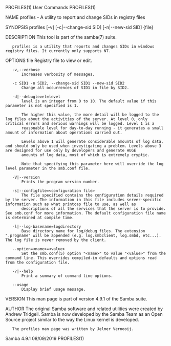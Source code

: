 PROFILES(1)                                                                                     User Commands                                                                                     PROFILES(1)



NAME
       profiles - A utility to report and change SIDs in registry files

SYNOPSIS
       profiles [-v] [-c|--change-sid SID] [-n|--new-sid SID] {file}

DESCRIPTION
       This tool is part of the samba(7) suite.

       profiles is a utility that reports and changes SIDs in windows registry files. It currently only supports NT.

OPTIONS
       file
           Registry file to view or edit.

       -v,--verbose
           Increases verbosity of messages.

       -c SID1 -n SID2, --change-sid SID1 --new-sid SID2
           Change all occurrences of SID1 in file by SID2.

       -d|--debuglevel=level
           level is an integer from 0 to 10. The default value if this parameter is not specified is 1.

           The higher this value, the more detail will be logged to the log files about the activities of the server. At level 0, only critical errors and serious warnings will be logged. Level 1 is a
           reasonable level for day-to-day running - it generates a small amount of information about operations carried out.

           Levels above 1 will generate considerable amounts of log data, and should only be used when investigating a problem. Levels above 3 are designed for use only by developers and generate HUGE
           amounts of log data, most of which is extremely cryptic.

           Note that specifying this parameter here will override the log level parameter in the smb.conf file.

       -V|--version
           Prints the program version number.

       -s|--configfile=<configuration file>
           The file specified contains the configuration details required by the server. The information in this file includes server-specific information such as what printcap file to use, as well as
           descriptions of all the services that the server is to provide. See smb.conf for more information. The default configuration file name is determined at compile time.

       -l|--log-basename=logdirectory
           Base directory name for log/debug files. The extension ".progname" will be appended (e.g. log.smbclient, log.smbd, etc...). The log file is never removed by the client.

       --option=<name>=<value>
           Set the smb.conf(5) option "<name>" to value "<value>" from the command line. This overrides compiled-in defaults and options read from the configuration file.

       -?|--help
           Print a summary of command line options.

       --usage
           Display brief usage message.

VERSION
       This man page is part of version 4.9.1 of the Samba suite.

AUTHOR
       The original Samba software and related utilities were created by Andrew Tridgell. Samba is now developed by the Samba Team as an Open Source project similar to the way the Linux kernel is
       developed.

       The profiles man page was written by Jelmer Vernooij.



Samba 4.9.1                                                                                       08/09/2019                                                                                      PROFILES(1)
